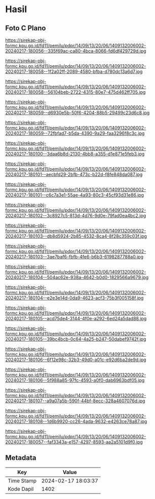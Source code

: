# Hasil

## Foto C Plano

https://sirekap-obj-formc.kpu.go.id/fd11/pemilu/pdpr/14/09/13/20/06/1409132006002-20240217-180056--335f69ac-ca80-4bca-8066-fd6df429729d.jpg

https://sirekap-obj-formc.kpu.go.id/fd11/pemilu/pdpr/14/09/13/20/06/1409132006002-20240217-180058--1f2a02ff-2089-4580-bfba-d780dc13a6d7.jpg

https://sirekap-obj-formc.kpu.go.id/fd11/pemilu/pdpr/14/09/13/20/06/1409132006002-20240217-180058--56104beb-2722-4315-80e7-475d462ff705.jpg

https://sirekap-obj-formc.kpu.go.id/fd11/pemilu/pdpr/14/09/13/20/06/1409132006002-20240217-180059--d6930e5b-50f6-4204-88b5-29499c23d6c8.jpg

https://sirekap-obj-formc.kpu.go.id/fd11/pemilu/pdpr/14/09/13/20/06/1409132006002-20240217-180059--72fbfad7-b5da-4390-9a29-faa3296f8c3c.jpg

https://sirekap-obj-formc.kpu.go.id/fd11/pemilu/pdpr/14/09/13/20/06/1409132006002-20240217-180100--3daa6b8d-2130-4bb8-a355-d1e871e5feb3.jpg

https://sirekap-obj-formc.kpu.go.id/fd11/pemilu/pdpr/14/09/13/20/06/1409132006002-20240217-180101--aecbfd29-2bfb-473c-b22d-f8fe848da087.jpg

https://sirekap-obj-formc.kpu.go.id/fd11/pemilu/pdpr/14/09/13/20/06/1409132006002-20240217-180101--c6c7a3e1-55ae-4a93-80c3-45cf93d31e86.jpg

https://sirekap-obj-formc.kpu.go.id/fd11/pemilu/pdpr/14/09/13/20/06/1409132006002-20240217-180102--3c8927c5-813d-4d76-9d0e-79fad0ea4bc2.jpg

https://sirekap-obj-formc.kpu.go.id/fd11/pemilu/pdpr/14/09/13/20/06/1409132006002-20240217-180103--db8d5924-2b85-4532-8ca4-8f28c359c03f.jpg

https://sirekap-obj-formc.kpu.go.id/fd11/pemilu/pdpr/14/09/13/20/06/1409132006002-20240217-180103--3ae7baf6-fbfb-4fe6-b6b3-6198287788a0.jpg

https://sirekap-obj-formc.kpu.go.id/fd11/pemilu/pdpr/14/09/13/20/06/1409132006002-20240217-180104--504ac62e-938a-4642-b0d0-1829566a9679.jpg

https://sirekap-obj-formc.kpu.go.id/fd11/pemilu/pdpr/14/09/13/20/06/1409132006002-20240217-180104--e2e3e14d-0da9-4623-acf3-75b3f005158f.jpg

https://sirekap-obj-formc.kpu.go.id/fd11/pemilu/pdpr/14/09/13/20/06/1409132006002-20240217-180105--acd75de4-3144-4f0e-a292-6ed24a5dad88.jpg

https://sirekap-obj-formc.kpu.go.id/fd11/pemilu/pdpr/14/09/13/20/06/1409132006002-20240217-180105--39bc4bcb-0c64-4a25-b247-50dabef9742f.jpg

https://sirekap-obj-formc.kpu.go.id/fd11/pemilu/pdpr/14/09/13/20/06/1409132006002-20240217-180106--6f12e98c-32b3-49d0-a01c-e92d6ba2de9d.jpg

https://sirekap-obj-formc.kpu.go.id/fd11/pemilu/pdpr/14/09/13/20/06/1409132006002-20240217-180106--5f988a85-97fc-4593-a0f0-dab6963bdf05.jpg

https://sirekap-obj-formc.kpu.go.id/fd11/pemilu/pdpr/14/09/13/20/06/1409132006002-20240217-180107--a9a07a5b-590f-44bf-8ecc-328a4607076d.jpg

https://sirekap-obj-formc.kpu.go.id/fd11/pemilu/pdpr/14/09/13/20/06/1409132006002-20240217-180108--1d6b9920-cc26-4ada-9632-e4263ce78a87.jpg

https://sirekap-obj-formc.kpu.go.id/fd11/pemilu/pdpr/14/09/13/20/06/1409132006002-20240217-180057--faf3343a-e157-4297-8593-aa2a5101d9f0.jpg


## Metadata

| Key        | Value               |
| ---------- | ------------------- |
| Time Stamp | 2024-02-17 18:03:37 |
| Kode Dapil | 1402                |



